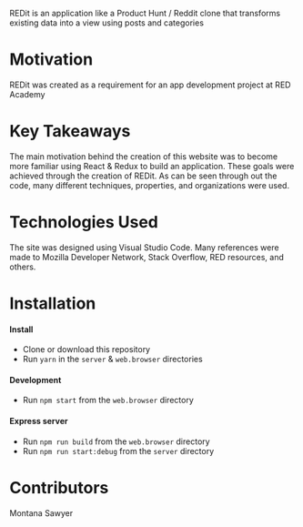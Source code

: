 REDit is an application like a Product Hunt / Reddit clone that transforms existing data into a view using posts and categories

# Motivation
REDit was created as a requirement for an app development project at RED Academy 

# Key Takeaways
The main motivation behind the creation of this website was to become more familiar using React & Redux to build an application. These goals were achieved through the creation of REDit. As can be seen through out the code, many different techniques, properties, and organizations were used.

# Technologies Used
The site was designed using Visual Studio Code. Many references were made to Mozilla Developer Network, Stack Overflow, RED resources, and others. 

# Installation
#### Install
- Clone or download this repository
- Run `yarn` in the `server` & `web.browser` directories

#### Development
- Run `npm start` from the `web.browser` directory

#### Express server
- Run `npm run build` from the `web.browser` directory
- Run `npm run start:debug` from the `server` directory

# Contributors
Montana Sawyer






